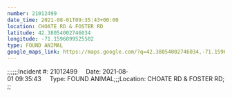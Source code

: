 ```yaml
---
number: 21012499
date_time: 2021-08-01T09:35:43+00:00
location: CHOATE RD & FOSTER RD
latitude: 42.38054002746034
longitude: -71.1596099525502
type: FOUND ANIMAL
google_maps_link: https://maps.google.com/?q=42.38054002746034,-71.1596099525502
---
```


;;;;;;Incident #: 21012499     Date: 2021‐08‐01 09:35:43     Type: FOUND ANIMAL;;;Location: CHOATE RD & FOSTER RD;;;
